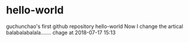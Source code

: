 # hello-world
guchunchao's first github repository hello-world
Now I change the artical
balabalabalala.......
chage at 2018-07-17 15:13
